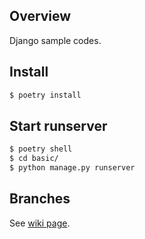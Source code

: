## Overview

Django sample codes.

## Install

```sh
$ poetry install
```

## Start runserver

```sh
$ poetry shell
$ cd basic/
$ python manage.py runserver
```

## Branches

See [wiki page](https://github.com/haribote-prog/django_basic/wiki/Branch-List).
